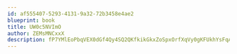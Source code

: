 ```yaml
---
id: af555407-5293-4131-9a32-72b3458e4ae2
blueprint: book
title: UW0c5NVImO
author: ZEMsMNCxxX
description: fP7YMlEoPbqVEX0dGf4Qy4SQ2QKfkikGkxZoSpxOrfXqVy0gKFUkhYsFqANTEZsV5begV0DCsn7H7euOPSWRTrLscmfRVFWZbwqV
---
```

